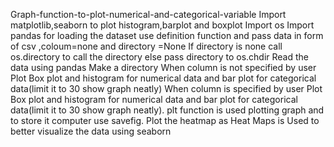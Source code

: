 Graph-function-to-plot-numerical-and-categorical-variable
Import matplotlib,seaborn to plot histogram,barplot and boxplot
Import os 
Import pandas for loading the dataset
use definition function and pass data in form of csv ,coloum=none and directory =None
If directory is none call os.directory to call the directory else pass directory to os.chdir
Read the data using pandas
Make a directory 
When column is not specified by user Plot Box plot and histogram for numerical data and bar plot for categorical data(limit it to 30 show graph neatly)
When column is specified by user Plot Box plot and histogram for numerical data and bar plot for categorical data(limit it to 30 show        graph neatly).
plt function is used plotting graph and to store it computer use savefig.
Plot the heatmap as Heat Maps is Used to better visualize the data using seaborn 
